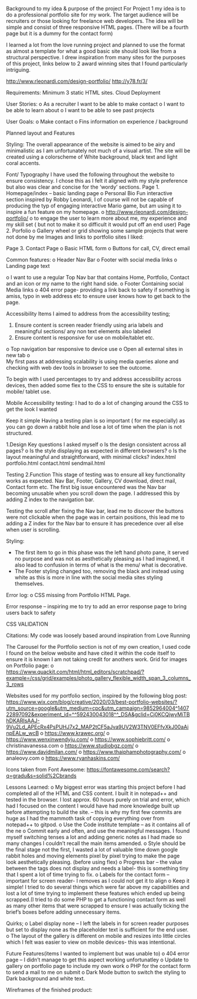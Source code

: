 Background to my idea & purpose of the project
For Project 1 my idea is to do a professional portfolio site for my work. The target audience will be recruiters or those looking for freelance web developers. The idea will be simple and consist of three responsive HTML pages. (There will be a fourth page but it is a dummy for the contact form)

I learned a lot from the love running project and planned to use the format as almost a template for what a good basic site should look like from a structural perspective. I drew inspiration from many sites for the purposes of this project, links below to 2 award winning sites that I found particularly intriguing.

http://www.rleonardi.com/design-portfolio/
http://y78.fr/3/


Requirements: Minimum 3 static HTML sites. Cloud Deployment 

User Stories:
o	As a recruiter I want to be able to make contact
o	I want to be able to learn about 
o	I want to be able to see past projects

User Goals:
o	Make contact
o	Fins information on experience / background










Planned layout and Features

Styling:
The overall appearance of the website is aimed to be airy and minimalistic as I am unfortunately not much of a visual artist. The site will be created using a colorscheme of White background, black text and light coral accents.

Font/ Typography
I have used the following throughout the website to ensure consistency. I chose this as I felt it aligned with my style preference but also was clear and concise for the ‘wordy’ sections.
Page 1. Homepage/index – basic landing page
o	Personal Bio
Fun interactive section inspired by Robby Leonardi, I of course will not be capable of producing the typ of engaging interactive Mario game, but am using it to inspire a fun feature on my homepage.
o	http://www.rleonardi.com/design-portfolio/
o	to engage the user to learn more about me, my experience and my skill set ( but not to make it so difficult it would put off an end user) 
Page 2. Porfolio
o	Gallery wheel or grid showing some sample projects that were not done by me
Images and links to portfolio sites I liked:

Page 3. Contact Page 
o	Basic HTML form
o	Buttons for call, CV, direct email

Common features:
o	Header Nav Bar
o	Footer with social media links
o	Landing page text

o	I want to use a regular Top  Nav bar that contains Home, Portfolio, Contact and an icon or my name to the right hand side.
o	Footer Containing social Media links
o	404 error page- providing a link back to safety if something is amiss, typo in web address etc to ensure user knows how to get back to the page.

Accessibility
Items I aimed to address from the accessibility testing;
1.	Ensure content is screen reader friendly using aria labels and meaningful sections/ any non text elements also labeled
2.	Ensure content is responsive for use on mobile/tablet etc.

o	Top navigation bar responsive to device use
o	Open all external sites in new tab
o	
My first pass at addressing scalability is using media queries alone and checking with web dev tools in browser to see the outcome.

To begin with I used percentages to try and address accessibility across devices, then added some flex to the CSS to ensure the site is suitable for mobile/ tablet use.



Mobile Accessibility testing:
I had to do a lot of changing around the CSS to get the look I wanted

Keep it simple
Having a testing plan is so important ( for me especially) as you can go down a rabbit hole and lose a lot of time when the plan is not structured.




1.Design
Key questions I asked myself
o	Is the design consistent across all pages?
o	Is the style displaying as expected in different browsers?
o	Is the layout meaningful and straightforward, with minimal clicks?
index.html
portfolio.html
contact.html
sendmail.html


 
Testing
2.Function
This stage of testing was to ensure all key functionality works as expected. 
Nav Bar, Footer, Gallery, CV download, direct mail, Contact form etc.
The first big issue encountered was the Nav bar becoming unusable when you scroll down the page. I addressed this by adding Z index to the navigation bar. 

Testing the scroll after fixing the Nav bar, lead me to discover the buttons were not clickable when the page was in certain positions, this lead me to adding a Z index for the Nav bar to ensure it has precedence over all else when user is scrolling.



Styling:
-	The first item to go in this phase was the left hand photo pane, it served no purpose and was not as aesthetically pleasing as I had imagined, it also lead to confusion in terms of what is the menu/ what is decorative.
-	The Footer styling changed too, removing the black and instead using white as this is more in line with the social media sites styling themselves.






  

 


Error log:
o	CSS missing from Portfolio HTML Page.


Error response – inspiring me to try to add an error response page to bring users back to safety 
 




CSS VALIDATION

 


Citations:
My code was loosely based around inspiration from Love Running

The Carousel for the Portfolio section is not of my own creation, I used code I found on the below website and have cited it within the code itself to ensure it is known I am not taking credit for anothers work.
Grid for images on Portfolio page:
o	https://www.quackit.com/html/html_editors/scratchpad/?example=/css/grid/examples/photo_gallery_flexible_width_span_3_columns_3_rows


Websites used for my portfolio section, inspired by the following blog post:
https://www.wix.com/blog/creative/2020/03/best-portfolio-websites/?utm_source=google&utm_medium=cpc&utm_campaign=9852964004^140722897092&experiment_id=^^592430043018^^_DSA&gclid=Cj0KCQjwyMiTBhDKARIsAAJ-9Vu2Ld_APEcRx4PsPUHJ7x2_MAP2tCF5aJva9UV2W3TNV0EFfvXkJ00aAinpEALw_wcB
o	https://www.krawec.org/
o	https://www.wenxinwendyju.com/
o	https://www.sophiebritt.com/
o	christinavanessa.com
o	https://www.studiobgz.com/
o	https://www.davidmilan.com/
o	https://www.thaiphamphotography.com/
o	analeovy.com
o	https://www.ryanhaskins.com/


Icons taken from Font Awesome:
https://fontawesome.com/search?q=gradu&s=solid%2Cbrands


Lessons Learned:
o	My biggest error was starting this project before I had completed all of the HTML and CSS content. I built it in notepad++ and tested in the browser. I lost approx. 60 hours purely on trial and error, which had I focused on the content I would have had more knowledge built up before attempting to build the site. – this is why my first few commits are huge as I had the mammoth task of copying everything over from notepad++ to gitpod.
o	Use the Code institute template – as it contains all of the ne
o	Commit early and often, and use the meaningful messages. I found myself switching tenses a lot and adding generic notes as I had made so many changes I couldn’t recall the main items amended.
o	Style should be the final stage not the first, I wasted a lot of valuable time down google rabbit holes and moving elements pixel by pixel trying to make the page look aesthetically pleasing. (before using flex)
o	Progress bar – the value between the tags does not display and needs a label- this is something tiny that I spent a lot of time trying to fix.
o	Labels for the contact form – important for screen reader- I removes as I could not get it to align
o	Keep it simple! I tried to do several things which were far above my capabilities and lost a lot of time trying to implement these features which ended up being scrapped.(I tried to do some PHP to get a functioning contact form as well as many other items that were scrapped to ensure I was actually ticking the brief’s boxes before adding unnecessary items. 


Quirks;
o	Label display none – I left the labels in for screen reader purposes but set to display none as the placeholder text is sufficient for the end user.
o	The layout of the gallery is different on mobile and resizes into little circles which I felt was easier to view on mobile devices- this was intentional.



Future Features(items I wanted to implement but was unable to)
o	404 error page – I didn’t manage to get this aspect working unfortunatley
o	Update to gallery on portfolio page to include my own work
o	PHP for the contact form to send a mail to me on submit
o	Dark Mode button to switch the styling to Dark background and white text.


Wireframes of the finished product:

